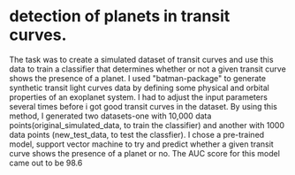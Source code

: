 # detection of planets in transit curves.
The task was to create a simulated dataset of transit curves and use this data to train a classifier that determines whether or not a given transit curve shows the presence of a planet. 
I used "batman-package" to generate synthetic transit light curves data by defining some physical and orbital properties of an exoplanet system. I had to adjust the input parameters several times before i got good transit curves in the dataset.
By using this method, I generated two datasets-one with 10,000 data points(original_simulated_data, to train the classifier) and another with 1000 data points (new_test_data, to test the classfier).
I chose a pre-trained model, support vector machine to try and predict whether a given transit curve shows the presence of a planet or no.
The AUC score for this model came out to be 98.6 
